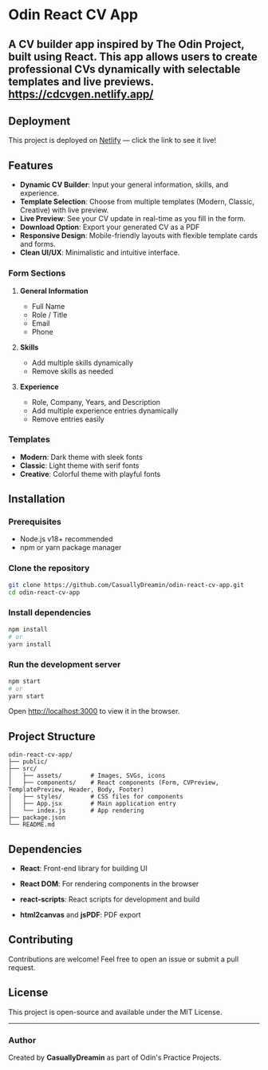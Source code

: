 # Odin React CV App

A CV builder app inspired by The Odin Project, built using React. This app allows users to create professional CVs dynamically with selectable templates and live previews.
https://cdcvgen.netlify.app/
---
## Deployment

This project is deployed on [Netlify](https://cdcvgen.netlify.app/) — click the link to see it live!

## Features

* **Dynamic CV Builder**: Input your general information, skills, and experience.
* **Template Selection**: Choose from multiple templates (Modern, Classic, Creative) with live preview.
* **Live Preview**: See your CV update in real-time as you fill in the form.
* **Download Option**: Export your generated CV as a PDF
* **Responsive Design**: Mobile-friendly layouts with flexible template cards and forms.
* **Clean UI/UX**: Minimalistic and intuitive interface.

### Form Sections

1. **General Information**

   * Full Name
   * Role / Title
   * Email
   * Phone

2. **Skills**

   * Add multiple skills dynamically
   * Remove skills as needed

3. **Experience**

   * Role, Company, Years, and Description
   * Add multiple experience entries dynamically
   * Remove entries easily

### Templates

* **Modern**: Dark theme with sleek fonts
* **Classic**: Light theme with serif fonts
* **Creative**: Colorful theme with playful fonts

## Installation

### Prerequisites

* Node.js v18+ recommended
* npm or yarn package manager

### Clone the repository

```bash
git clone https://github.com/CasuallyDreamin/odin-react-cv-app.git
cd odin-react-cv-app
```

### Install dependencies

```bash
npm install
# or
yarn install
```

### Run the development server

```bash
npm start
# or
yarn start
```

Open [http://localhost:3000](http://localhost:3000) to view it in the browser.

## Project Structure

```
odin-react-cv-app/
├── public/
├── src/
│   ├── assets/        # Images, SVGs, icons
│   ├── components/    # React components (Form, CVPreview, TemplatePreview, Header, Body, Footer)
│   ├── styles/        # CSS files for components
│   ├── App.jsx        # Main application entry
│   └── index.js       # App rendering
├── package.json
└── README.md
```

## Dependencies

* **React**: Front-end library for building UI
* **React DOM**: For rendering components in the browser
* **react-scripts**: React scripts for development and build

* **html2canvas** and **jsPDF**: PDF export

## Contributing

Contributions are welcome! Feel free to open an issue or submit a pull request.

## License

This project is open-source and available under the MIT License.

---

### Author

Created by **CasuallyDreamin** as part of Odin's Practice Projects.
